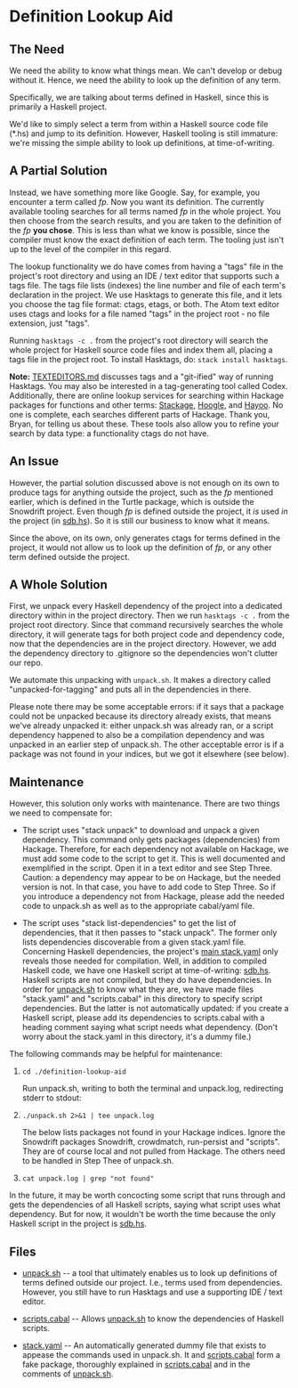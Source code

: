 # Definition Lookup Aid

## The Need

We need the ability to know what things mean. We can't develop or debug without
it. Hence, we need the ability to look up the definition of any term.

Specifically, we are talking about terms defined in Haskell, since this is
primarily a Haskell project.

We'd like to simply select a term from within a Haskell source code file (\*.hs)
and jump to its definition. However, Haskell tooling is still immature: we're
missing the simple ability to look up definitions, at time-of-writing.

## A Partial Solution

Instead, we have something more like Google. Say, for example, you encounter a
term called _fp_. Now you want its definition. The currently available tooling
searches for all terms named _fp_ in the whole project. You then choose from the
search results, and you are taken to the definition of the _fp_ **you
chose**. This is less than what we know is possible, since the compiler must
know the exact definition of each term. The tooling just isn't up to the level
of the compiler in this regard.

The lookup functionality we do have comes from having a "tags" file in the
project's root directory and using an IDE / text editor that supports such a
tags file. The tags file lists (indexes) the line number and file of each term's
declaration in the project. We use Hasktags to generate this file, and it lets
you choose the tag file format: ctags, etags, or both. The Atom text editor uses
ctags and looks for a file named "tags" in the project root - no file extension,
just "tags".

Running `hasktags -c .` from the project's root directory will search the whole
project for Haskell source code files and index them all, placing a tags file in
the project root. To install Hasktags, do: `stack install hasktags`.

**Note:** [TEXTEDITORS.md] discusses tags and a "git-ified" way of running
Hasktags. You may also be interested in a tag-generating tool called Codex.
Additionally, there are online lookup services for searching within Hackage
packages for functions and other terms: [Stackage], [Hoogle], and [Hayoo].
No one is complete, each searches different parts of Hackage. Thank you, Bryan,
for telling us about these. These tools also allow you to refine your search by
data type: a functionality ctags do not have.

## An Issue

However, the partial solution discussed above is not enough on its own to
produce tags for anything outside the project, such as the _fp_ mentioned
earlier, which is defined in the Turtle package, which is outside the Snowdrift
project. Even though _fp_ is defined outside the project, it *is* used *in* the
project (in [sdb.hs]). So it is still our business to know what it means.

Since the above, on its own, only generates ctags for terms defined in the
project, it would not allow us to look up the definition of _fp_, or any other
term defined outside the project.

## A Whole Solution

First, we unpack every Haskell dependency of the project into a dedicated
directory within in the project directory. Then we run `hasktags -c .` from the
project root directory. Since that command recursively searches the whole
directory, it will generate tags for both project code and dependency code,
now that the dependencies are in the project directory. However, we add the
dependency directory to .gitignore so the dependencies won't clutter our repo.

We automate this unpacking with `unpack.sh`. It makes a directory called
"unpacked-for-tagging" and puts all in the dependencies in there.

Please note there may be some acceptable errors: if it says that a package could
not be unpacked because its directory already exists, that means we've already
unpacked it: either unpack.sh was already ran, or a script dependency happened
to also be a compilation dependency and was unpacked in an earlier step of
unpack.sh. The other acceptable error is if  a package was not found in your
indices, but we got it elsewhere (see below).

## Maintenance

However, this solution only works with maintenance. There are two things we need
to compensate for:

* The script uses "stack unpack" to download and unpack a given dependency. This
command only gets packages (dependencies) from Hackage. Therefore, for each
dependency not available on Hackage, we must add some code to the script to get
it. This is well documented and exemplified in the script. Open it in a text
editor and see Step Three. Caution: a dependency may appear to be on Hackage,
but the needed version is not. In that case, you have to add code to Step Three.
So if you introduce a dependency not from Hackage, please add the needed code
to unpack.sh as well as to the appropriate cabal/yaml file.

* The script uses "stack list-dependencies" to get the list of
dependencies, that it then passes to "stack unpack". The former only lists
dependencies discoverable from a given stack.yaml file. Concerning Haskell
dependencies, the project's [main stack.yaml] only reveals those needed for
compilation. Well, in addition to compiled Haskell code, we have one Haskell
script at time-of-writing: [sdb.hs]. Haskell scripts are not
compiled, but they do have dependencies. In order for [unpack.sh] to know what
they are, we have made files "stack.yaml" and "scripts.cabal" in this directory
to specify script dependencies. But the latter is not automatically updated: if
you create a Haskell script, please add its dependencies to scripts.cabal with a
heading comment saying what script needs what dependency. (Don't worry about
the stack.yaml in this directory, it's a dummy file.)


The following commands may be helpful for maintenance:

1. `cd ./definition-lookup-aid`

    Run unpack.sh, writing to both the terminal and unpack.log, redirecting
    stderr to stdout:
2. `./unpack.sh 2>&1 | tee unpack.log`

    The below lists packages not found in your Hackage indices. Ignore the
    Snowdrift packages Snowdrift, crowdmatch, run-persist and "scripts". They
    are of course local and not pulled from Hackage. The others need to be
    handled in Step Thee of unpack.sh.
3. `cat unpack.log | grep "not found"`


In the future, it may be worth concocting some script that runs through and
gets the dependencies of all Haskell scripts, saying what script uses what
dependency. But for now, it wouldn't be worth the time because the only Haskell
script in the project is [sdb.hs].

## Files

* [unpack.sh]     -- a tool that ultimately enables us to look up definitions of
                     terms defined outside our project. I.e., terms used from
                     dependencies. However, you still have to run Hasktags and
                     use a supporting IDE / text editor.

* [scripts.cabal] -- Allows [unpack.sh] to know the dependencies of Haskell
                     scripts.

* [stack.yaml]    -- An automatically generated dummy file that exists to
                     appease the commands used in unpack.sh. It and
                    [scripts.cabal] form a fake package, thoroughly explained in
                    [scripts.cabal] and in the comments of [unpack.sh].

[Stackage]: https://www.stackage.org/
[Hoogle]: https://www.haskell.org/hoogle/
[Hayoo]: http://hayoo.fh-wedel.de/

[sdb.hs]: ../sdb.hs
[TEXTEDITORS.md]: ../TEXTEDITORS.md
[unpack.sh]: unpack.sh
[scripts.cabal]: scripts.cabal
[main stack.yaml]: ../stack.yaml
[stack.yaml]: stack.yaml
